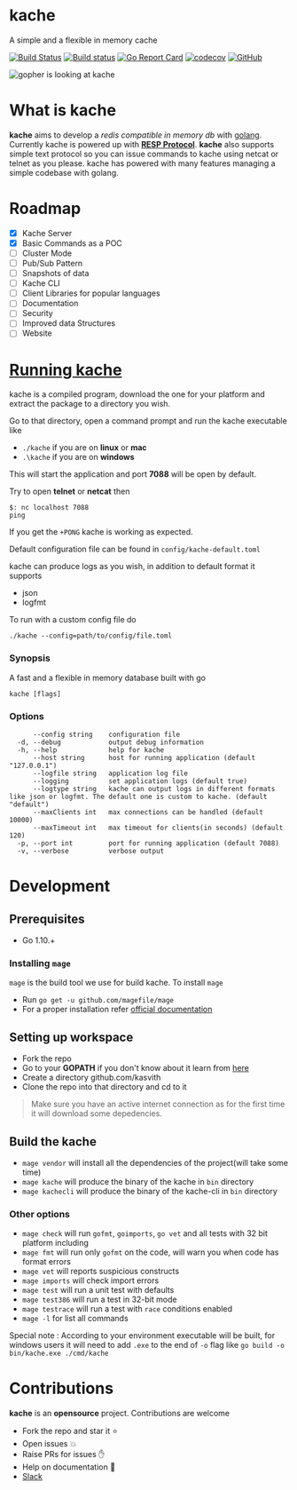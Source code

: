 # kache
A simple and a flexible in memory cache

[![Build Status](https://travis-ci.org/kasvith/kache.svg?branch=master)](https://travis-ci.org/kasvith/kache)
[![Build status](https://ci.appveyor.com/api/projects/status/40cr0460vgqyyor8/branch/master?svg=true)](https://ci.appveyor.com/project/kasvith/kache/branch/master)
[![Go Report Card](https://goreportcard.com/badge/github.com/kasvith/kache)](https://goreportcard.com/report/github.com/kasvith/kache)
[![codecov](https://codecov.io/gh/kasvith/kache/branch/master/graph/badge.svg)](https://codecov.io/gh/kasvith/kache)
[![GitHub](https://img.shields.io/github/license/mashape/apistatus.svg)](https://github.com/kasvith/kache/blob/master/LICENSE)

![gopher is looking at kache](https://user-images.githubusercontent.com/13379595/44355952-a3e7e480-a4cb-11e8-901f-aed77cfd63db.png)

# What is kache
**kache** aims to develop a *redis compatible in memory db* with [golang](https://golang.org/ "go"). Currently kache is powered up with **[RESP Protocol](https://redis.io/topics/protocol "RESP")**.
**kache** also supports simple text protocol so you can issue commands to kache using netcat or telnet as you please. kache has powered with many features managing a simple codebase with golang.

# Roadmap
- [x] Kache Server
- [x] Basic Commands as a POC
- [ ] Cluster Mode
- [ ] Pub/Sub Pattern
- [ ] Snapshots of data
- [ ] Kache CLI
- [ ] Client Libraries for popular languages
- [ ] Documentation
- [ ] Security
- [ ] Improved data Structures
- [ ] Website

# [Running kache](#command-line-opts)

kache is a compiled program, download the one for your platform and extract the package to a directory you wish.

Go to that directory, open a command prompt and run the kache executable like

- `./kache` if you are on **linux** or **mac**
- `.\kache` if you are on **windows**

This will start the application and port **7088** will be open by default.

Try to open **telnet** or **netcat** then
```
$: nc localhost 7088
ping
```

If you get the `+PONG` kache is working as expected.

Default configuration file can be found in `config/kache-default.toml`

kache can produce logs as you wish, in addition to default format it supports
 - json
 - logfmt

To run with a custom config file do

`./kache --config=path/to/config/file.toml`

### Synopsis

A fast and a flexible in memory database built with go

```
kache [flags]
```

### Options

```
      --config string    configuration file
  -d, --debug            output debug information
  -h, --help             help for kache
      --host string      host for running application (default "127.0.0.1")
      --logfile string   application log file
      --logging          set application logs (default true)
      --logtype string   kache can output logs in different formats like json or logfmt. The default one is custom to kache. (default "default")
      --maxClients int   max connections can be handled (default 10000)
      --maxTimeout int   max timeout for clients(in seconds) (default 120)
  -p, --port int         port for running application (default 7088)
  -v, --verbose          verbose output
```

# Development

## Prerequisites
 - Go 1.10.+

### Installing `mage`
`mage` is the build tool we use for build kache. To install `mage` 
 - Run `go get -u github.com/magefile/mage`
 - For a proper installation refer [official documentation](https://github.com/magefile/mage "official documentation")

## Setting up workspace
 - Fork the repo
 - Go to your **GOPATH** if you don't know about it learn from [here](https://github.com/golang/go/wiki/SettingGOPATH "here")
 - Create a directory github.com/kasvith
 - Clone the repo into that directory and cd to it

> Make sure you have an active internet connection as for the first time it will download some depedencies.

## Build the kache
 - `mage vendor` will install all the dependencies of the project(will take some time)
 - `mage kache` will produce the binary of the kache in `bin` directory
 - `mage kachecli` will produce the binary of the kache-cli in `bin` directory
 
### Other options
 - `mage check` will run `gofmt`, `goimports`, `go vet` and all tests with 32 bit platform including
 - `mage fmt` will run only `gofmt` on the code, will warn you when code has format errors
 - `mage vet` will reports suspicious constructs
 - `mage imports` will check import errors
 - `mage test` will run a unit test with defaults
 - `mage test386` will run a test in 32-bit mode
 - `mage testrace` will run a test with `race` conditions enabled
 - `mage -l` for list all commands

Special note : According to your environment executable will be built, for windows users it will need to add `.exe` to the end of `-o` flag like `go build -o bin/kache.exe ./cmd/kache`

# Contributions
**kache** is an **opensource** project. Contributions are welcome

- Fork the repo and star it :star:
- Open issues :boom:
- Raise PRs for issues :raised_hand:
- Help on documentation :page_facing_up:
- [Slack](https://join.slack.com/t/kache-db/shared_invite/enQtNDE3MTk0ODc4NDE5LWEzNDVkZWQzNzViNjJkNjdjNjQ5YzE1OGMyZWIwMGMwYWI1ZjVlNWZmZWE0NmVlOTgzZWUyYzM0ZjZiZGJjZmQ "Slack")
